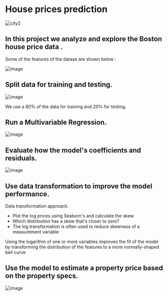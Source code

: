 # House prices prediction

 ![city2](https://github.com/giannisyp/House_prices_prediction/assets/119696474/4db5773d-1d65-4e13-a364-220f1754b63d)



## In this project we analyze and explore the Boston house price data .
Some of the features of the datase are shown below :

![image](https://github.com/giannisyp/House_prices_prediction/assets/119696474/6433d082-cec0-42bd-b25b-e450fb360cad)


## Split data for training and testing. 

![image](https://github.com/giannisyp/House_prices_prediction/assets/119696474/ba83a8f4-fd62-4524-8af1-d2ef2ba4ffae)

We use a 80% of the data for training and 20% for testing.

## Run a Multivariable Regression. 

![image](https://github.com/giannisyp/House_prices_prediction/assets/119696474/750a8988-573b-42d3-9d77-632edc84504d)


## Evaluate how the model's coefficients and residuals. 

![image](https://github.com/giannisyp/House_prices_prediction/assets/119696474/2fab52ce-8ac5-44b1-820f-4aecb2b9ed34)


## Use data transformation to improve the model performance. 
Data transformation approach. 

* Plot the log prices using Seaborn's and calculate the skew. 
* Which distribution has a skew that's closer to zero?
* The log transformation is often used to reduce skewness of a measurement variable

Using the logarithm of one or more variables improves the fit of the model by transforming the distribution of the features to a more normally-shaped bell curve

## Use the model to estimate a property price based on the property specs.

![image](https://github.com/giannisyp/House_prices_prediction/assets/119696474/130d13b9-11a7-439a-bcba-d36e37395669)










 

 
